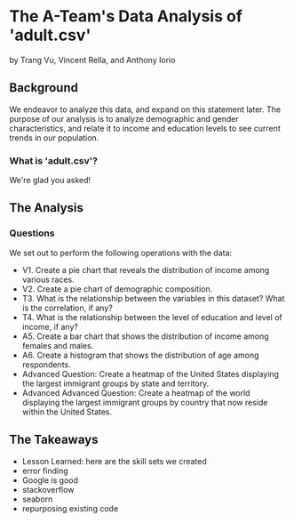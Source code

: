 # The A-Team's Data Analysis of 'adult.csv'
by Trang Vu, Vincent Rella, and Anthony Iorio

## Background
We endeavor to analyze this data, and expand on this statement later. The purpose of our analysis is to analyze demographic and gender characteristics, and relate it to income and education levels to see current trends in our population.

### What is 'adult.csv'?
We're glad you asked!

## The Analysis
### Questions
We set out to perform the following operations with the data:
* V1. Create a pie chart that reveals the distribution of income among various races.
* V2. Create a pie chart of demographic composition.
* T3. What is the relationship between the variables in this dataset? What is the correlation, if any?
* T4. What is the relationship between the level of education and level of income, if any?
* A5. Create a bar chart that shows the distribution of income among females and males.
* A6. Create a histogram that shows the distribution of age among respondents.
* Advanced Question: Create a heatmap of the United States displaying the largest immigrant groups by state and territory.
* Advanced Advanced Question: Create a heatmap of the world displaying the largest immigrant groups by country that now reside within the United States.

## The Takeaways
* Lesson Learned: here are the skill sets we created
* error finding
* Google is good
* stackoverflow
* seaborn
* repurposing existing code
